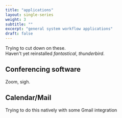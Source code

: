 ```yaml
---
title: "applications"
layout: single-series
weight: 3
subtitle: ""
excerpt: "general system workflow applications"
draft: false
---
```

Trying to cut down on these.  
Haven't yet reinstalled *fantastical*, *thunderbird*.
 
## Conferencing software
Zoom, sigh.

## Calendar/Mail
Trying to do this natively with some Gmail integration
